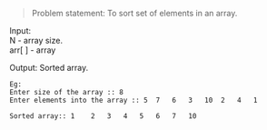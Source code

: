 >  Problem statement: To sort set of elements in an array.  

Input:  
N	- array size.  
arr[ ] 	- array  
  
Output: Sorted array.  
  
    Eg:  
    Enter size of the array :: 8
    Enter elements into the array :: 5	7	6	3	10	2	4	1
    
    Sorted array:: 1	2	3	4	5	6	7	10
